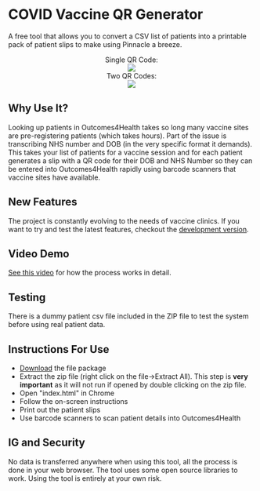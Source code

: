 # COVID Vaccine QR Generator

A free tool that allows you to convert a CSV list of patients into a printable pack of patient slips to make using Pinnacle a breeze.

<p align="center">
 Single QR Code:<br>
<a href="https://github.com/tango-3/COVIDVaccinePatientSlips/releases"><img src="https://github.com/tango-3/COVIDVaccinePatientSlips/blob/ec479a73d3edcb8f449b9caae20610f5ed4949e6/img/downloadlatest.png?raw=true"></a>
<br>
 Two QR Codes:<br>
<a href="https://github.com/tango-3/COVIDVaccinePatientSlips/archive/refs/tags/1.1.zip"><img src="https://github.com/tango-3/COVIDVaccinePatientSlips/blob/ec479a73d3edcb8f449b9caae20610f5ed4949e6/img/downloadolder.png?raw=true"></a>
</p>

## Why Use It?

Looking up patients in Outcomes4Health takes so long many vaccine sites are pre-registering patients (which takes hours). Part of the issue is transcribing NHS number and DOB (in the very specific format it demands). This takes your list of patients for a vaccine session and for each patient generates a slip with a QR code for their DOB and NHS Number so they can be entered into Outcomes4Health rapidly using barcode scanners that vaccine sites have available.

## New Features

The project is constantly evolving to the needs of vaccine clinics. If you want to try and test the latest features, checkout the [development version](https://github.com//tango-3/COVIDVaccinePatientSlips/tree/dev).

## Video Demo

[See this video](https://www.youtube.com/watch?v=pA-5K7eZB7Q) for how the process works in detail.

## Testing

There is a dummy patient csv file included in the ZIP file to test the system before using real patient data.

## Instructions For Use

- [Download](https://github.com//tango-3/COVIDVaccinePatientSlips/releases) the file package
- Extract the zip file (right click on the file->Extract All). This step is **very important** as it will not run if opened by double clicking on the zip file.
- Open "index.html" in Chrome
- Follow the on-screen instructions
- Print out the patient slips
- Use barcode scanners to scan patient details into Outcomes4Health

## IG and Security

No data is transferred anywhere when using this tool, all the process is done in your web browser. The tool uses some open source libraries to work. Using the tool is entirely at your own risk.
